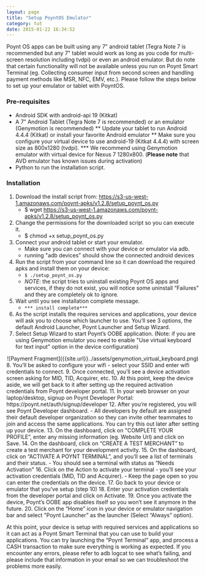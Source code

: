 ```yaml
---
layout: page
title: "Setup PoyntOS Emulator"
category: tut
date: 2015-01-22 16:34:52
---
```


Poynt OS apps can be built using any 7" android tablet (Tegra Note 7 is recommended but any 7" tablet would work as long as you code for multi-screen resolution including tvdpi) or even an android emulator. But do note that certain functionality will not be available unless you run on Poynt Smart Terminal (eg. Collecting consumer input from second screen and handling payment methods like MSR, NFC, EMV, etc.).  Please follow the steps below to set up your emulator or tablet with PoyntOS.

### Pre-requisites

* Android SDK with android-api 19 (Kitkat)
* A 7” Android Tablet (Tegra Note 7 is recommended) or an emulator (Genymotion is recommended)
** Update your tablet to run Android 4.4.4 (Kitkat) or install your favorite Android emulator
** Make sure you configure your virtual device to use android-19 (Kitkat 4.4.4) with screen size as 800x1280 (tvdpi).
*** We recommend using Genymotion emulator with virtual device for Nexus 7 1280x800. (**Please note** that AVD emulator has known issues during activation)
* Python to run the installation script.

### Installation

1. Download the install script from: https://s3-us-west-1.amazonaws.com/poynt-apks/v1.2.8/setup_poynt_os.py
    - $ wget https://s3-us-west-1.amazonaws.com/poynt-apks/v1.2.8/setup_poynt_os.py
2. Change the permissions for the downloaded script so you can execute it.
    - $ chmod +x setup_poynt_os.py
3. Connect your android tablet or start your emulator.
    - Make sure you can connect with your device or emulator via adb.
    - running "adb devices” should show the connected android devices
4. Run the script from your command line so it can download the required apks and install them on your device:
    - ```$ ./setup_poynt_os.py```
    - *NOTE*: the script tries to uninstall existing Poynt OS apps and services, if they do not exist, you will notice some uninstall “Failures" and they are completely ok to ignore.
5. Wait until you see installation complete message.
    - ```*** install complete***```
6. As the script installs the requires services and applications, your device will ask you to choose which launcher to use. You’ll see 3 options, the default Android Launcher, Poynt Launcher and Setup Wizard.
7. Select Setup Wizard to start Poynt’s OOBE application. (Note: if you are using Genymotion emulator you need to enable "Use virtual keyboard for text input" option in the device configuration)
<center>
![Payment Fragment]({{site.url}}../assets/genymotion_virtual_keyboard.png)
</center>
8. You’ll be asked to configure your wifi - select your SSID and enter wifi credentials to connect.
9. Once connected, you’ll see a device activation screen asking for MID, TID, Acquirer, etc.
10. At this point, keep the device aside, we will get back to it after setting up the required activation credentials from Poynt developer portal.
11. In your web browser on your laptop/desktop, signup on Poynt Developer Portal: https://poynt.net/auth/signup/developer
12. After you’re registered, you will see Poynt Developer dashboard.
    - All developers by default are assigned their default developer organization so they can invite other teammates to join and access the same applications. You can try this out later after setting up your device.
13. On the dashboard, click on "COMPLETE YOUR PROFILE”, enter any missing information (eg. Website Url) and click on Save.
14. On the dashboard, click on “CREATE A TEST MERCHANT” to create a test merchant for your development activity.
15. On the dashboard, click on “ACTIVATE A POYNT TERMINAL”, and you’ll see a list of terminals and their status.
    - You should see a terminal with status as “Needs Activation"
16. Click on the Action to activate your terminal - you’ll see your activation credentials (MID, TID and Acquirer).
    - Keep the page open so you can enter the credentials on the device.
17. Go back to your device or emulator that you’ve setup (step 10)
18. Enter your activation credentials from the developer portal and click on Activate.
19. Once you activate the device, Poynt’s OOBE app disables itself so you won’t see it anymore in the future.
20. Click on the “Home” icon in your device or emulator navigation bar and select "Poynt Launcher” as the launcher (Select “Always” option).


At this point, your device is setup with required services and applications so it can act as a Poynt Smart Terminal that you can use to build your applications. You can try launching the “Poynt Terminal” app, and process a CASH transaction to make sure everything is working as expected. If you encounter any errors, please refer to adb logcat to see what’s failing, and please include that information in your email so we can troubleshoot the problems more easily.
